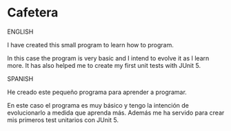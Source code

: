 # Cafetera

ENGLISH

 I have created this small program to learn how to program. 

In this case the program is very basic and I intend to evolve it as I learn more. It has also helped me to create my first unit tests with JUnit 5.

SPANISH

He creado este pequeño programa para aprender a programar. 

En este caso el programa es muy básico y tengo la intención de evolucionarlo a medida que aprenda más. Además me ha servido para crear mis primeros test unitarios con JUnit 5.
